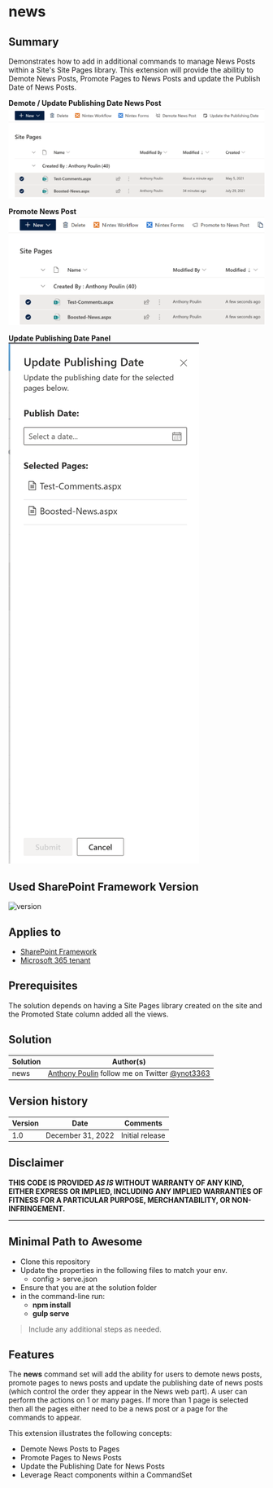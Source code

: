 # news

## Summary

Demonstrates how to add in additional commands to manage News Posts within a Site's Site Pages library. This extension will provide the abilitiy to Demote News Posts, Promote Pages to News Posts and update the Publish Date of News Posts.

**Demote / Update Publishing Date News Post**
![screenshot of demote / update publishing date news post commands](./demoteUpdate.png)

**Promote News Post**
![screenshot of promote news post command](./promoteNews.png)

**Update Publishing Date Panel**
![screenshot of the panel when updating publising date](./updatePanel.png)

## Used SharePoint Framework Version

![version](https://img.shields.io/badge/version-1.14-green.svg)

## Applies to

- [SharePoint Framework](https://aka.ms/spfx)
- [Microsoft 365 tenant](https://docs.microsoft.com/en-us/sharepoint/dev/spfx/set-up-your-developer-tenant)

## Prerequisites

The solution depends on having a Site Pages library created on the site and the Promoted State column added all the views.

## Solution

| Solution | Author(s)                                                                                                   |
| -------- | ----------------------------------------------------------------------------------------------------------- |
| news     | [Anthony Poulin](https://anthonyepoulin.com) follow me on Twitter [@ynot3363](https://twitter.com/ynot3363) |

## Version history

| Version | Date              | Comments        |
| ------- | ----------------- | --------------- |
| 1.0     | December 31, 2022 | Initial release |

## Disclaimer

**THIS CODE IS PROVIDED _AS IS_ WITHOUT WARRANTY OF ANY KIND, EITHER EXPRESS OR IMPLIED, INCLUDING ANY IMPLIED WARRANTIES OF FITNESS FOR A PARTICULAR PURPOSE, MERCHANTABILITY, OR NON-INFRINGEMENT.**

---

## Minimal Path to Awesome

- Clone this repository
- Update the properties in the following files to match your env.
  - config > serve.json
- Ensure that you are at the solution folder
- in the command-line run:
  - **npm install**
  - **gulp serve**

> Include any additional steps as needed.

## Features

The **news** command set will add the ability for users to demote news posts, promote pages to news posts and update the publishing date of news posts (which control the order they appear in the News web part). A user can perform the actions on 1 or many pages. If more than 1 page is selected then all the pages either need to be a news post or a page for the commands to appear.

This extension illustrates the following concepts:

- Demote News Posts to Pages
- Promote Pages to News Posts
- Update the Publishing Date for News Posts
- Leverage React components within a CommandSet
